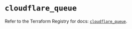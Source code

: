 # `cloudflare_queue`

Refer to the Terraform Registry for docs: [`cloudflare_queue`](https://registry.terraform.io/providers/cloudflare/cloudflare/4.42.0/docs/resources/queue).
